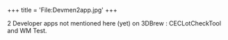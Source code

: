 +++
title = 'File:Devmen2app.jpg'
+++

2 Developer apps not mentioned here (yet) on 3DBrew : CECLotCheckTool
and WM Test.
